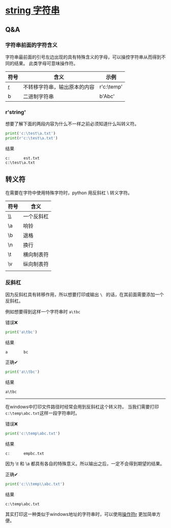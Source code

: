 # [string 字符串](https://docs.python.org/zh-cn/3/library/string.html)

## Q&A

### 字符串前面的字符含义

字符串最前面的引号左边出现的具有特殊含义的字母，可以操控字符串从而得到不同的结果。
此类字母可意味操作符。

| 符号     | 含义             | 示例         |
|--------|----------------|------------|
| [r](#r'string') | 不转移字符串，输出原本的内容 | r'c:\temp' |
| b      | 二进制字符串         | b'Abc'     |



### r'string'

想要了解下面的两段内容为什么不一样之前必须知道什么叫转义符。
```python
print('c:\test\a.txt')
print(r'c:\test\a.txt')
```
结果
```
c:      est.txt
c:\test\a.txt
```


## 转义符
在需要在字符中使用特殊字符时，python 用反斜杠 \ 转义字符。

| 符号           | 含义    |
|--------------|-------|
| [\\\\](#反斜杠) | 一个反斜杠 |
| \a           | 响铃    |
| \b           | 退格    |
| \n           | 换行    |
| \t           | 横向制表符 |
| \v           | 纵向制表符 |
|              |       |


### 反斜杠

因为反斜杠具有转移作用，所以想要打印或输出 `\ ` 的话，在其前面需要添加一个反斜杠。

例如想要得到这样一个字符串时 `a\tbc `

错误❌
```python
print('a\tbc')
```
结果
```
a       bc
```

正确✔
```python
print('a\\tbc')
```
结果
```
a\tbc
```

---

在windows中打印文件路径时经常会用到反斜杠这个转义符。
当我们需要打印`c:\temp\abc.txt`这样一段字符串时。

错误❌
```python
print('c:\temp\abc.txt')
```
结果
```
c:      empbc.txt
```
因为 \t 和 \a 都具有各自的特殊意义。所以输出之后，一定不会得到期望的结果。

正确✔
```python
print('c:\\temp\\abc.txt')
```
结果
```
c:\temp\abc.txt
```

其实打印这一种类似于windows地址的字符串时，可以使用[操作符r](#r'string') 更加简单方便。
